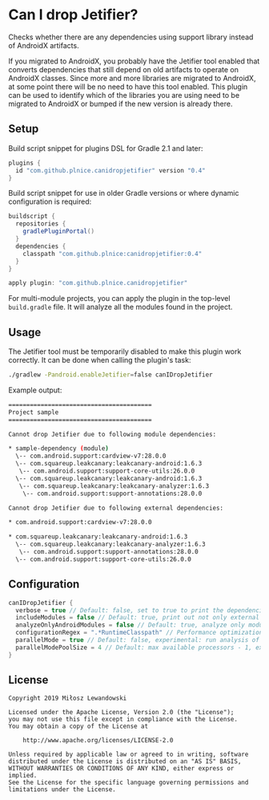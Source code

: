 # Can I drop Jetifier?

Checks whether there are any dependencies using support library instead of AndroidX artifacts.

If you migrated to AndroidX, you probably have the Jetifier tool enabled that converts dependencies that still depend on old artifacts to operate on AndroidX classes. Since more and more libraries are migrated to AndroidX, at some point there will be no need to have this tool enabled. This plugin can be used to identify which of the libraries you are using need to be migrated to AndroidX or bumped if the new version is already there.

## Setup

Build script snippet for plugins DSL for Gradle 2.1 and later:

``` groovy
plugins {
  id "com.github.plnice.canidropjetifier" version "0.4"
}
```

Build script snippet for use in older Gradle versions or where dynamic configuration is required:

``` groovy
buildscript {
  repositories {
    gradlePluginPortal()
  }
  dependencies {
    classpath "com.github.plnice:canidropjetifier:0.4"
  }
}

apply plugin: "com.github.plnice.canidropjetifier"
```

For multi-module projects, you can apply the plugin in the top-level `build.gradle` file. It will analyze all the modules found in the project.

## Usage

The Jetifier tool must be temporarily disabled to make this plugin work correctly. It can be done when calling the plugin's task:

``` bash
./gradlew -Pandroid.enableJetifier=false canIDropJetifier
```

Example output:

``` bash
========================================
Project sample
========================================

Cannot drop Jetifier due to following module dependencies:

* sample-dependency (module)
  \-- com.android.support:cardview-v7:28.0.0
  \-- com.squareup.leakcanary:leakcanary-android:1.6.3
   \-- com.android.support:support-core-utils:26.0.0
  \-- com.squareup.leakcanary:leakcanary-android:1.6.3
   \-- com.squareup.leakcanary:leakcanary-analyzer:1.6.3
    \-- com.android.support:support-annotations:28.0.0

Cannot drop Jetifier due to following external dependencies:

* com.android.support:cardview-v7:28.0.0

* com.squareup.leakcanary:leakcanary-android:1.6.3
  \-- com.squareup.leakcanary:leakcanary-analyzer:1.6.3
   \-- com.android.support:support-annotations:28.0.0
  \-- com.android.support:support-core-utils:26.0.0
```

## Configuration

``` groovy
canIDropJetifier {
  verbose = true // Default: false, set to true to print the dependencies tree down to the old artifact
  includeModules = false // Default: true, print out not only external (library) dependencies, but also module dependencies that use old artifacts
  analyzeOnlyAndroidModules = false // Default: true, analyze only modules that use com.android.application or com.android.library plugins
  configurationRegex = ".*RuntimeClasspath" // Performance optimization: checks only configurations that match provided regex
  parallelMode = true // Default: false, experimental: run analysis of modules in parallel
  parallelModePoolSize = 4 // Default: max available processors - 1, experimental: pool size for analysis in parallel
}
```

## License

```
Copyright 2019 Miłosz Lewandowski

Licensed under the Apache License, Version 2.0 (the "License");
you may not use this file except in compliance with the License.
You may obtain a copy of the License at

    http://www.apache.org/licenses/LICENSE-2.0

Unless required by applicable law or agreed to in writing, software
distributed under the License is distributed on an "AS IS" BASIS,
WITHOUT WARRANTIES OR CONDITIONS OF ANY KIND, either express or implied.
See the License for the specific language governing permissions and
limitations under the License.
```
